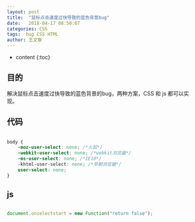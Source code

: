 ```yaml
---
layout: post
title:  "鼠标点击速度过快导致的蓝色背景bug"
date:   2018-04-17 08:50:07
categories: CSS
tags:  bug CSS HTML
author: 王文章
---
```


* content
{:toc}

## 目的

解决鼠标点击速度过快导致的蓝色背景的bug，两种方案，CSS 和 js 都可以实现。

## 代码

```CSS
 
body {
    -moz-user-select: none; /*火狐*/
    -webkit-user-select: none; /*webkit浏览器*/
    -ms-user-select: none; /*IE10*/
    -khtml-user-select: none; /*早期浏览器*/
    user-select: none;
}

```

## js

```js

document.onselectstart = new Function("return false");

```





















